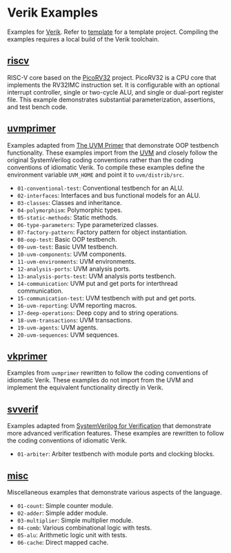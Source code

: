 # Verik Examples

Examples for [Verik](https://github.com/frwang96/verik).
Refer to [template](https://github.com/frwang96/verik-template) for a template project.
Compiling the examples requires a local build of the Verik toolchain.

<!--- examples --->

## [riscv](https://github.com/frwang96/verik-examples/tree/main/riscv)

RISC-V core based on the [PicoRV32](https://github.com/YosysHQ/picorv32) project.
PicoRV32 is a CPU core that implements the RV32IMC instruction set.
It is configurable with an optional interrupt controller, single or two-cycle ALU, and single or dual-port register
file.
This example demonstrates substantial parameterization, assertions, and test bench code.

## [uvmprimer](https://github.com/frwang96/verik-examples/tree/main/uvmprimer)

Examples adapted from [The UVM Primer](https://sites.google.com/view/uvmprimer-com/home) that demonstrate OOP testbench
functionality.
These examples import from the [UVM](https://github.com/accellera/uvm) and closely follow the original SystemVerilog
coding conventions rather than the coding conventions of idiomatic Verik.
To compile these examples define the environment variable `UVM_HOME` and point it to `uvm/distrib/src`.

- `01-conventional-test`: Conventional testbench for an ALU.
- `02-interfaces`: Interfaces and bus functional models for an ALU.
- `03-classes`: Classes and inheritance.
- `04-polymorphism`: Polymorphic types.
- `05-static-methods`: Static methods.
- `06-type-parameters`: Type parameterized classes.
- `07-factory-pattern`: Factory pattern for object instantiation.
- `08-oop-test`: Basic OOP testbench.
- `09-uvm-test`: Basic UVM testbench.
- `10-uvm-components`: UVM components.
- `11-uvm-environments`: UVM environments.
- `12-analysis-ports`: UVM analysis ports.
- `13-analysis-ports-test`: UVM analysis ports testbench.
- `14-communication`: UVM put and get ports for interthread communication.
- `15-communication-test`: UVM testbench with put and get ports.
- `16-uvm-reporting`: UVM reporting macros.
- `17-deep-operations`: Deep copy and to string operations.
- `18-uvm-transactions`: UVM transactions.
- `19-uvm-agents`: UVM agents.
- `20-uvm-sequences`: UVM sequences.
 
## [vkprimer](https://github.com/frwang96/verik-examples/tree/main/vkprimer)

Examples from `uvmprimer` rewritten to follow the coding conventions of idiomatic Verik.
These examples do not import from the UVM and implement the equivalent functionality directly in Verik.

## [svverif](https://github.com/frwang96/verik-examples/tree/main/svverif)

Examples adapted from [SystemVerilog for Verification](http://www.chris.spear.net/systemverilog/default.htm) that
demonstrate more advanced verification features.
These examples are rewritten to follow the coding conventions of idiomatic Verik.

- `01-arbiter`: Arbiter testbench with module ports and clocking blocks.

## [misc](https://github.com/frwang96/verik-examples/tree/main/misc)

Miscellaneous examples that demonstrate various aspects of the language.

- `01-count`: Simple counter module.
- `02-adder`: Simple adder module.
- `03-multiplier`: Simple multiplier module.
- `04-comb`: Various combinational logic with tests.
- `05-alu`: Arithmetic logic unit with tests.
- `06-cache`: Direct mapped cache.
